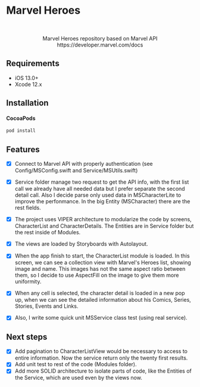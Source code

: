 # Marvel Heroes
<br />
  <p align="center">
    Marvel Heroes repository based on Marvel API https://developer.marvel.com/docs
  </p>
</p>

## Requirements

- iOS 13.0+
- Xcode 12.x

## Installation

#### CocoaPods

```ruby
pod install
```

## Features

- [x] Connect to Marvel API with properly authentication (see Config/MSConfig.swift and Service/MSUtils.swift)
- [x] Service folder manage two request to get the API info, with the first list call we already have all needed data but I prefer separate the second detail call. Also I decide parse only used data in MSCharacterLite to improve the perfonmance. In the big Entity (MSCharacter) there are the rest fields.
- [x] The project uses VIPER architecture to modularize the code by screens, CharacterList and CharacterDetails. The Entities are in Service folder but the rest inside of Modules.
- [x] The views are loaded by Storyboards with Autolayout.
- [x] When the app finish to start, the CharacterList module is loaded. In this screen, we can see a collection view with Marvel's Heroes list, showing image and name. This images has not the same aspect ratio between them, so I decide to use AspectFill on the image to give them more uniformity.
- [x] When any cell is selected, the character detail is loaded in a new pop up, when we can see the detailed information about his Comics, Series, Stories, Events and Links.
- [x] Also, I write some quick unit MSService class test (using real service).


## Next steps

- [x] Add pagination to CharacterListView would be necessary to access to entire information. Now the service return only the twenty first results.
- [x] Add unit test to rest of the code (Modules folder).
- [x] Add more SOLID architecture to isolate parts of code, like the Entities of the Service, which are used even by the views now.